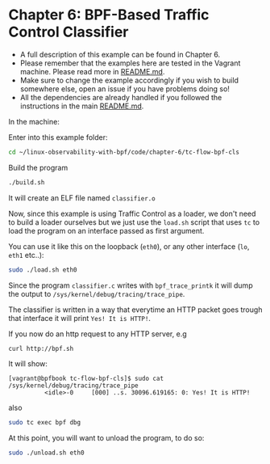 # Chapter 6: BPF-Based Traffic Control Classifier

- A full description of this example can be found in Chapter 6.
- Please remember that the examples here are tested in the Vagrant machine. Please read more in [README.md](/README.md).
- Make sure to change the example accordingly if you wish to build somewhere else, open an issue if you have problems doing so!
- All the dependencies are already handled if you followed the instructions in the main [README.md](/README.md).


In the machine:

Enter into this example folder:

```bash
cd ~/linux-observability-with-bpf/code/chapter-6/tc-flow-bpf-cls
```

Build the program

```bash
./build.sh
```

It will create an ELF file named `classifier.o`

Now, since this example is using Traffic Control as a loader, we don't need to build a loader
ourselves but we just use the `load.sh` script that uses `tc` to load the program on an interface
passed as first argument.

You can use it like this on the loopback (`eth0`), or any other interface (`lo`, `eth1` etc..):

```bash
sudo ./load.sh eth0
```

Since the program `classifier.c` writes with `bpf_trace_printk` it will dump the output to `/sys/kernel/debug/tracing/trace_pipe`.

The classifier is written in a way that everytime an HTTP packet goes trough that interface it will print `Yes! It is HTTP!`.

If you now do an http request to any HTTP server, e.g

```bash
curl http://bpf.sh
```

It will show:

```
[vagrant@bpfbook tc-flow-bpf-cls]$ sudo cat /sys/kernel/debug/tracing/trace_pipe
          <idle>-0     [000] ..s. 30096.619165: 0: Yes! It is HTTP!
```

also

```bash
sudo tc exec bpf dbg
```

At this point, you will want to unload the program, to do so:

```bash
sudo ./unload.sh eth0
```
